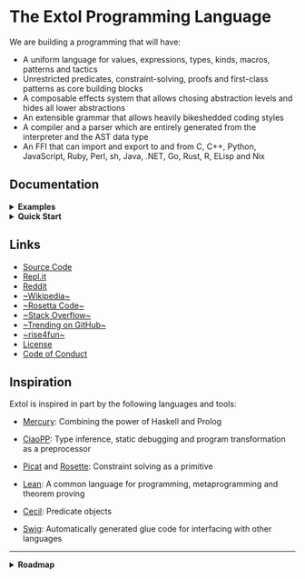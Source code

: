 # The Extol Programming Language

We are building a programming that will have:

- A uniform language for values, expressions, types, kinds, macros, patterns and tactics
- Unrestricted predicates, constraint-solving, proofs and first-class patterns as core building blocks
- A composable effects system that allows chosing abstraction levels and hides all lower abstractions
- An extensible grammar that allows heavily bikeshedded coding styles
- A compiler and a parser which are entirely generated from the interpreter and the AST data type
- An FFI that can import and export to and from C, C++, Python, JavaScript, Ruby, Perl, sh, Java, .NET, Go, Rust, R, ELisp and Nix

## Documentation

<details><summary><b>Examples</b></summary><figure>

Some day Extol code might look like this, with inferred types checked at compile-time:

```
define fib
  0: 1
  1: 1
  n: fib (n - 1) + fib(n - 2)
```

But today look like this, and the types are checked at runtime:

```
define fib:
    arguments(N),
    returns X,
    requires number(N),
    ensures number(X),

    (0: 1),
    (1: 1),
    (N: fib(N - 1) + fib(N - 2)).
```

Arbitrary Prolog-style predicates can be used as types, such as these
types used by the compiler:

```
pred declaration:
    (define(Name, Annots, Clauses):
        atom(Name),
	maplist(annotation, Annots),
	maplist(define_clause, Clauses)),
    (test(Name, Goals):
        atom(Name),
	goal(Goals)).

pred annotation:
    (nondet: true),
    (predicate: true),
    (returns(Var): true),
    (ensures(Pred): xtl_goal(Pred)),
    (requires(Pred): xtl_goal(Pred)),
    (traced: true),
    (dcg: true),
    (parameters(List): maplist(var, List)).
```

There is support for declarative grammars such as this parser for Extol terms:

```
dcg xtl_regular_term:
((Char) : "0'", !, require(xtl_string_char(Char)), xtl_skipwhite),
((Integer) :
    many1(digit, Ds), !,
    { foldl(add_digit, 0, Ds, Integer), ! },
    xtl_skipwhite),
((String) : "\"", !, require(many(xtl_string_char, String)), require("\""), xtl_skipwhite),
((Term) :
    xtl_atom(Atom), !,
    ( xtl_token("("), !,
      xtl_comma_separated(Args, [], xtl_token(")")),
      { Term =... [Atom | Args] }
    ; xtl_skipwhite,
      { Term = Atom })),
% ...
```

With a built-in test framework that allows writing tests like this:

```
test xtl_regular_term :
    xtl_regular_term(123, "123", ""),
    xtl_regular_term(hi, "hi", ""),
    xtl_regular_term(hi(1), "hi(1)", ""),
    xtl_regular_term(hi(b, 4), "hi(b, 4)", ""),
    % ...
```

</figure></details>

<details><summary><b>Quick Start</b></summary><figure>

#### Setup Extol

Get the latest source code:

```
git clone https://github.com/extollers/extol
cd extol
```

Install the dependencies. For example, on Ubuntu:

```
sudo apt install gprolog
```

Or with Nix:

```
nix develop
```

Build the compiler and install it to `./local`:

```
make install
```

#### Using the REPL

```
$ ./local/bin/extol repl

Extol> 1 + 1
2

Extol> 'Hello, world!'
Hello, world!
```

#### Using the compiler

```
$ cat > hello.xtl
pred main: ():
  write('Hello, world!'), nl,
  halt.

$ ./local/bin/extol extoltoprolog hello.xtl hello.prolog

$ gplc hello.prolog

$ ./hello
Hello, world!
```

</figure></details>

## Links

- [Source Code](https://github.com/extollers/extol)
- [Repl.it](https://repl.it/github/extollers/extol)
- [Reddit](https://www.reddit.com/r/extollers/)
- [~Wikipedia~](https://en.wikipedia.org/wiki/Extol_(programming_language))
- [~Rosetta Code~](https://rosettacode.org/wiki/Category:Extol)
- [~Stack Overflow~](https://stackoverflow.com/questions/tagged/extol)
- [~Trending on GitHub~](https://github.com/trending/extol)
- [~rise4fun~](https://rise4fun.com/Extol)
- [License](LICENSE.md)
- [Code of Conduct](CODE_OF_CONDUCT.md)

## Inspiration

Extol is inspired in part by the following languages and tools:

- [Mercury](http://www.mercurylang.org/):
  Combining the power of Haskell and Prolog

- [CiaoPP](https://ciao-lang.org/):
  Type inference, static debugging and program transformation as a preprocessor

- [Picat](http://picat-lang.org/) and [Rosette](https://docs.racket-lang.org/rosette-guide/index.html):
  Constraint solving as a primitive

- [Lean](https://leanprover.github.io/):
  A common language for programming, metaprogramming and theorem proving

- [Cecil](http://projectsweb.cs.washington.edu/research/projects/cecil/www/Release/index.html):
  Predicate objects

- [Swig](http://www.swig.org/):
  Automatically generated glue code for interfacing with other languages

---

<details><summary><b>Roadmap</b></summary><figure>

- [x] A Prolog parser in Prolog that can parse itself
- [x] A Prolog generator for the parsed declarations
- [x] Improved syntax and semantics
- [x] Runtime type and contract checking
- [x] A REPL
- [x] Emacs mode
- [x] Include statement
- [x] Functions and expressions instead of predicates and goals
- [x] Stack traces
- [x] Clause transformation by annotation
- [x] Integration tests
- [x] Modules
- [x] Explicit import of external functions
- [x] Don't use Prolog's eval for the REPL
- [ ] Interpreter can run the compiler
- [ ] Namespaces
- [ ] Indentation-sensitive syntax (get rid of those parentheses)
- [ ] Proper AST instead of raw terms (to allow better type checking)
- [ ] `nondet` clause annotations (to improve performance and reasoning)
- [ ] Replace `,` with `do` blocks
- [ ] Add `where` clauses
- [ ] Static type checking
- [ ] Anonymous functions, lambdas and closures
- [ ] First-class functions
- [ ] Improved error messages
- [ ] Compile-time type checking
- [ ] Unicode
- [ ] Open sets
- [ ] Constraint solving
- [ ] Termination checking
- [ ] Theorem proving
- [ ] Parallelism
- [ ] Effects
- [ ] A faster backend

</figure></details>
